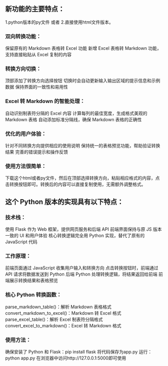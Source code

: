 ## 新功能的主要特点：
1.python版本的py文件
或者
2.直接使用html文件版本。
### 双向转换功能：
保留原有的 Markdown 表格转 Excel 功能
新增 Excel 表格转 Markdown 功能，支持直接粘贴从 Excel 复制的内容
### 转换方向切换：
顶部添加了转换方向选择按钮
切换时会自动更新输入输出区域的提示信息和示例数据
保持界面的一致性和易用性
### Excel 转 Markdown 的智能处理：
自动识别制表符分隔的 Excel 内容
计算每列的最佳宽度，生成格式美观的 Markdown 表格
自动添加标准分隔线，确保 Markdown 表格的正确性
### 优化的用户体验：
针对不同转换方向提供相应的使用说明
保持统一的表格预览功能，帮助验证转换结果
完善的错误提示和操作反馈
### 使用方法很简单：
下载这个html或者py文件，然后在顶部选择转换方向，粘贴相应格式的内容，点击转换按钮即可。转换后的内容可以直接复制使用，无需额外调整格式。

## 这个 Python 版本的实现具有以下特点：
### 技术栈：
使用 Flask 作为 Web 框架，提供网页服务和后端 API
前端界面保持与原 JS 版本一致的 UI 和用户体验
核心转换逻辑完全用 Python 实现，替代了原有的 JavaScript 代码
### 工作原理：
前端页面通过 JavaScript 收集用户输入和转换方向
点击转换按钮时，前端通过 API 请求将数据发送到 Python 后端
Python 处理转换逻辑，将结果返回给前端
前端展示转换结果和表格预览
### 核心 Python 转换函数：
parse_markdown_table()：解析 Markdown 表格格式
convert_markdown_to_excel()：Markdown 转 Excel 格式
parse_excel_table()：解析 Excel 制表符分隔格式
convert_excel_to_markdown()：Excel 转 Markdown 格式
### 使用方法：
确保安装了 Python 和 Flask：pip install flask
将代码保存为app.py
运行：python app.py
在浏览器中访问http://127.0.0.1:5000即可使用
